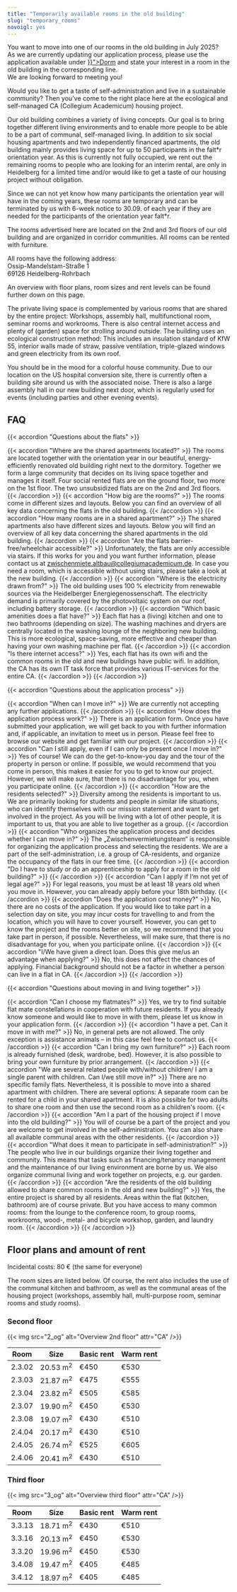 ```yaml
---
title: "Temporarily available rooms in the old building"
slug: "temporary_rooms"
novoigl: yes
---
```


<p style="text-align:justify">
<div class="notification is-primary">
You want to move into one of our rooms in the old building in July 2025?<br>As we are currently updating our application process, please use the application available under <a href="{{< relref "/wohnheim" >}}">Dorm</a> and state your interest in a room in the old building in the corresponding line.<br>We are looking forward to meeting you!
</div>
<!-- <b>We are currently not accepting any further applications for temporary rooms.</b> -->

Would you like to get a taste of self-administration and live in a sustainable community? Then you've come to the right place here at the ecological and self-managed CA (Collegium Academicum) housing project.
    
Our old building combines a variety of living concepts. Our goal is to bring together different living environments and to enable more people to be able to be a part of communal, self-managed living. In addition to six social housing apartments and two independently financed apartments, the old building mainly provides living space for up to 50 participants in the falt*r orientation year. As this is currently not fully occupied, we rent out the remaining rooms to people who are looking for an interim rental, are only in Heidelberg for a limited time and/or would like to get a taste of our housing project without obligation.

Since we can not yet know how many participants the orientation year will have in the coming years, these rooms are temporary and can be terminated by us with 6-week notice to 30.09. of each year if they are needed for the participants of the orientation year falt*r.

The rooms advertised here are located on the 2nd and 3rd floors of our old building and are organized in corridor communities. All rooms can be rented with furniture.

All rooms have the following address: <br>
Ossip-Mandelstam-Straße 1 <br>
69126 Heidelberg-Rohrbach

An overview with floor plans, room sizes and rent levels can be found further down on this page.

The private living space is complemented by various rooms that are shared by the entire project: Workshops, assembly hall, multifunctional room, seminar rooms and workrooms. There is also central internet access and plenty of (garden) space for strolling around outside. The building uses an ecological construction method: This includes an insulation standard of KfW 55, interior walls made of straw, passive ventilation, triple-glazed windows and green electricity from its own roof.

You should be in the mood for a colorful house community. Due to our location on the US hospital conversion site, there is currently often a building site around us with the associated noise. There is also a large assembly hall in our new building next door, which is regularly used for events (including parties and other evening events).
</p>

<!--You would like to be part of our project and can imagine living here?

<div class="buttons is-centered">
    <a href="{{< relref "/bewerbung_befristet" >}}" class="button is-medium is-primary">
        <span class="icon">
            <i class="icon-home"></i>
        </span>
        <span>Then apply now!</span>
    </a>
</div> -->

## FAQ

{{< accordion "Questions about the flats" >}}

{{< accordion "Where are the shared apartments located?" >}}
The rooms are located together with the orientation year in our beautiful, energy-efficiently renovated old building right next to the dormitory. Together we form a large community that decides on its living space together and manages it itself. Four social rented flats are on the ground floor, two more on the 1st floor. The two unsubsidized flats are on the 2nd and 3rd floors.
{{< /accordion >}}
{{< accordion "How big are the rooms?" >}}
The rooms come in different sizes and layouts. Below you can find an overview of all key data concerning the flats in the old building.
{{< /accordion >}}
{{< accordion "How many rooms are in a shared apartment?" >}}
The shared apartments also have different sizes and layouts. Below you will find an overview of all key data concerning the shared apartments in the old building.
{{< /accordion >}}
{{< accordion "Are the flats barrier-free/wheelchair accessible?" >}}
Unfortunately, the flats are only accessible via stairs. If this works for you and you want further information, please contact us at zwischenmiete.altbau@collegiumacademicum.de. In case you need a room, which is accessible without using stairs, please take a look at the new building.
{{< /accordion >}}
{{< accordion "Where is the electricity drawn from?" >}}
The old building uses 100 % electricity from renewable sources via the Heidelberger Energiegenossenschaft. The electricity demand is primarily covered by the photovoltaic system on our roof, including battery storage.
{{< /accordion >}}
{{< accordion "Which basic amenities does a flat have?" >}}
Each flat has a (living) kitchen and one to two bathrooms (depending on size). The washing machines and dryers are centrally located in the washing lounge of the neighboring new building. This is more ecological, space-saving, more effective and cheaper than having your own washing machine per flat.
{{< /accordion >}}
{{< accordion "Is there internet access?" >}}
Yes, each flat has its own wifi and the common rooms in the old and new buildings have public wifi. In addition, the CA has its own IT task force that provides various IT-services for the entire CA.
{{< /accordion >}}
{{< /accordion >}}

{{< accordion "Questions about the application process" >}}

{{< accordion "When can I move in?" >}}
We are currently not accepting any further applications.
{{< /accordion >}}
{{< accordion "How does the application process work?" >}}
There is an application form. Once you have submitted your application, we will get back to you with further information and, if applicable, an invitation to meet us in person. Please feel free to browse our website and get familiar with our project.
{{< /accordion >}}
{{< accordion "Can I still apply, even if I can only be present once I move in?" >}}
Yes of course! We can do the get-to-know-you day and the tour of the property in person or online. If possible, we would recommend that you come in person, this makes it easier for you to get to know our project. However, we will make sure, that there is no disadvantage for you, when you participate online.
{{< /accordion >}}
{{< accordion "How are the residents selected?" >}}
Diversity among the residents is important to us. We are primarily looking for students and people in similar life situations, who can identify themselves with our mission statement and want to get involved in the project. As you will be living with a lot of other people, it is important to us, that you are able to live together as a group.
{{< /accordion >}}
{{< accordion "Who organizes the application process and decides whether I can move in?" >}}
The „Zwischenvermietungsteam“ is responsible for organizing the application process and selecting the residents. We are a part of the self-administration, i.e. a group of CA-residents, and organize the occupancy of the flats in our free time.
{{< /accordion >}}
{{< accordion "Do I have to study or do an apprenticeship to apply for a room in the old building?" >}}
{{< /accordion >}}
{{< accordion "Can I apply if I‘m not yet of legal age?" >}}
For legal reasons, you must be at least 18 years old when you move in. However, you can already apply before your 18th birthday.
{{< /accordion >}}
{{< accordion "Does the application cost money?" >}}
No, there are no costs of the application. If you would like to take part in a selection day on site, you may incur costs for travelling to and from the location, which you will have to cover yourself. However, you can get to know the project and the rooms better on site, so we recommend that you take part in person, if possible. Nevertheless, will make sure, that there is no disadvantage for you, when you participate online.
{{< /accordion >}}
{{< accordion "I/We have given a direct loan. Does this give me/us an advantage when applying?" >}}
No, this does not affect the chances of applying. Financial background should not be a factor in whether a person can live in a flat in CA.
{{< /accordion >}}
{{< /accordion >}}

{{< accordion "Questions about moving in and living together" >}}

{{< accordion "Can I choose my flatmates?" >}}
Yes, we try to find suitable flat mate constellations in cooperation with future residents. If you already know someone and would like to move in with them, please let us know in your application form.
{{< /accordion >}}
{{< accordion "I have a pet. Can it move in with me?" >}}
No, in general pets are not allowed. The only exception is assistance animals – in this case feel free to contact us.
{{< /accordion >}}
{{< accordion "Can I bring my own furniture?" >}}
Each room is already furnished (desk, wardrobe, bed). However, it is also possible to bring your own furniture by prior arrangement.
{{< /accordion >}}
{{< accordion "We are several related people with/without children/ I am a single parent with children. Can I/we still move in?" >}}
There are no specific family flats. Nevertheless, it is possible to move into a shared apartment with children. There are several options: A separate room can be rented for a child in your shared apartment. It is also possible for two adults to share one room and then use the second room as a children's room.
{{< /accordion >}}
{{< accordion "Am I a part of the housing project if I move into the old building?" >}}
You will of course be a part of the project and you are welcome to get involved in the self-administration. You can also share all available communal areas with the other residents.
{{< /accordion >}}
{{< accordion "What does it mean to participate in self-administration?" >}}
The people who live in our buildings organize their living together and community. This means that tasks such as financing/tenancy management and the maintenance of our living environment are borne by us. We also organize communal living and work together on projects, e.g. our garden.
{{< /accordion >}}
{{< accordion "Are the residents of the old building allowed to share common rooms in the old and new building?" >}}
Yes, the entire project is shared by all residents. Areas within the flat (kitchen, bathroom) are of course private. But you have access to many common rooms: from the lounge to the conference room, to group rooms, workrooms, wood-, metal- and bicycle workshop, garden, and laundry room.
{{< /accordion >}}
{{< /accordion >}}

## Floor plans and amount of rent

Incidental costs: 80 € (the same for everyone)

The room sizes are listed below. Of course, the rent also includes the use of the communal kitchen and bathroom, as well as the communal areas of the housing project (workshops, assembly hall, multi-purpose room, seminar rooms and study rooms).

### Second floor

{{< img src="2_og" alt="Overview 2nd floor" attr="CA" />}}

| Room | Size | Basic rent | Warm rent |
|--------------------------|----------------|------------------|--------------------------------------|
|2.3.02|20.53 m<sup>2</sup>|€450|€530|
|2.3.03|21.87 m<sup>2</sup>|€475|€555|
|2.3.04|23.82 m<sup>2</sup>|€505|€585|
|2.3.07|19.90 m<sup>2</sup>|€450|€530|
|2.3.08|19.07 m<sup>2</sup>|€430|€510|
|2.4.04|20.17 m<sup>2</sup>|€430|€510|
|2.4.05|26.74 m<sup>2</sup>|€525|€605|
|2.4.06|20.41 m<sup>2</sup>|€430|€510|

### Third floor

{{< img src="3_og" alt="Overview third floor" attr="CA" />}}

| Room | Size | Basic rent | Warm rent |
|--------------------------|----------------|------------------|--------------------------------------|
|3.3.13|18.71 m<sup>2</sup>|€430|€510|
|3.3.16|20.13 m<sup>2</sup>|€450|€530|
|3.3.20|19.96 m<sup>2</sup>|€450|€530|
|3.4.08|19.47 m<sup>2</sup>|€405|€485|
|3.4.12|18.97 m<sup>2</sup>|€405|€485|
